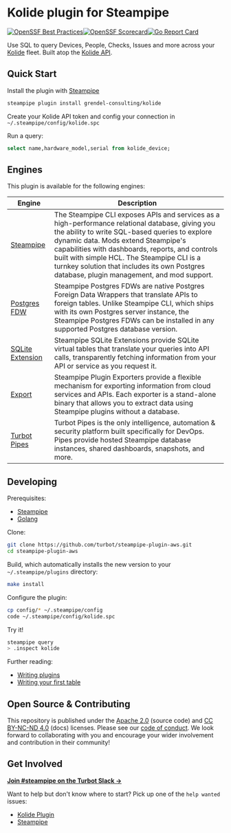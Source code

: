 # Kolide plugin for Steampipe
[![OpenSSF Best Practices](https://www.bestpractices.dev/projects/8741/badge)](https://www.bestpractices.dev/projects/8741)[![OpenSSF Scorecard](https://api.securityscorecards.dev/projects/github.com/grendel-consulting/steampipe-plugin-kolide/badge)](https://securityscorecards.dev/viewer/?uri=github.com/grendel-consulting/steampipe-plugin-kolide)[![Go Report Card](https://goreportcard.com/badge/github.com/grendel-consulting/steampipe-plugin-kolide)](https://goreportcard.com/report/github.com/grendel-consulting/steampipe-plugin-kolide)

Use SQL to query Devices, People, Checks, Issues and more across your [Kolide](https://www.kolide.com/) fleet. Built atop the [Kolide API](https://www.kolide.com/docs/developers/api).

## Quick Start

Install the plugin with [Steampipe](https://steampipe.io)

```zsh
steampipe plugin install grendel-consulting/kolide
```

Create your Kolide API token and config your connection in `~/.steampipe/config/kolide.spc`

Run a query:

```sql
select name,hardware_model,serial from kolide_device;
```

## Engines

This plugin is available for the following engines:

| Engine        | Description
|---------------|------------------------------------------
| [Steampipe](https://steampipe.io/docs) | The Steampipe CLI exposes APIs and services as a high-performance relational database, giving you the ability to write SQL-based queries to explore dynamic data. Mods extend Steampipe's capabilities with dashboards, reports, and controls built with simple HCL. The Steampipe CLI is a turnkey solution that includes its own Postgres database, plugin management, and mod support.
| [Postgres FDW](https://steampipe.io/docs/steampipe_postgres/overview) | Steampipe Postgres FDWs are native Postgres Foreign Data Wrappers that translate APIs to foreign tables. Unlike Steampipe CLI, which ships with its own Postgres server instance, the Steampipe Postgres FDWs can be installed in any supported Postgres database version.
| [SQLite Extension](https://steampipe.io/docs//steampipe_sqlite/overview) | Steampipe SQLite Extensions provide SQLite virtual tables that translate your queries into API calls, transparently fetching information from your API or service as you request it.
| [Export](https://steampipe.io/docs/steampipe_export/overview) | Steampipe Plugin Exporters provide a flexible mechanism for exporting information from cloud services and APIs. Each exporter is a stand-alone binary that allows you to extract data using Steampipe plugins without a database.
| [Turbot Pipes](https://turbot.com/pipes/docs) | Turbot Pipes is the only intelligence, automation & security platform built specifically for DevOps. Pipes provide hosted Steampipe database instances, shared dashboards, snapshots, and more.

## Developing

Prerequisites:

* [Steampipe](https://steampipe.io/downloads)
* [Golang](https://golang.org/doc/install)

Clone:

```zsh
git clone https://github.com/turbot/steampipe-plugin-aws.git
cd steampipe-plugin-aws
```

Build, which automatically installs the new version to your `~/.steampipe/plugins` directory:

```zsh
make install
```

Configure the plugin:

```zsh
cp config/* ~/.steampipe/config
code ~/.steampipe/config/kolide.spc
```

Try it!

```zsh
steampipe query
> .inspect kolide
```

Further reading:

* [Writing plugins](https://steampipe.io/docs/develop/writing-plugins)
* [Writing your first table](https://steampipe.io/docs/develop/writing-your-first-table)

## Open Source & Contributing

This repository is published under the [Apache 2.0](https://www.apache.org/licenses/LICENSE-2.0) (source code) and [CC BY-NC-ND 4.0](https://creativecommons.org/licenses/by-nc-nd/4.0/) (docs) licenses. Please see our [code of conduct](.github/CODE_OF_CONDUCT.md). We look forward to collaborating with you and encourage your wider involvement and contribution in their community!

## Get Involved

**[Join #steampipe on the Turbot Slack →](https://turbot.com/community/join)**

Want to help but don't know where to start? Pick up one of the `help wanted` issues:

* [Kolide Plugin](https://github.com/grendel-consulting/steampipe-plugin-kolide/labels/help%20wanted)
* [Steampipe](https://github.com/turbot/steampipe/labels/help%20wanted)
